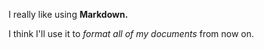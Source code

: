 I really like using <b>Markdown.</b>

I think I'll use it to <i>format all of my documents</i> from now on.
